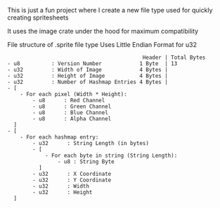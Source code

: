 This is just a fun project where I create a new file type used for quickly creating spritesheets

It uses the image crate under the hood for maximum compatibility

File structure of .sprite file type
Uses Little Endian Format for u32
```             
                                           Header | Total Bytes
- u8          : Version Number            1 Byte  | 13
- u32         : Width of Image            4 Bytes |
- u32         : Height of Image           4 Bytes |
- u32         : Number of Hashmap Entries 4 Bytes |
- [
    - For each pixel (Width * Height):    
        - u8      : Red Channel
        - u8      : Green Channel
        - u8      : Blue Channel
        - u8      : Alpha Channel
  ]
- [
    - For each hashmap entry:
        - u32      : String Length (in bytes)
        - [
            - For each byte in string (String Length):
                - u8 : String Byte
          ]
        - u32      : X Coordinate
        - u32      : Y Coordinate
        - u32      : Width
        - u32      : Height
  ]
```
